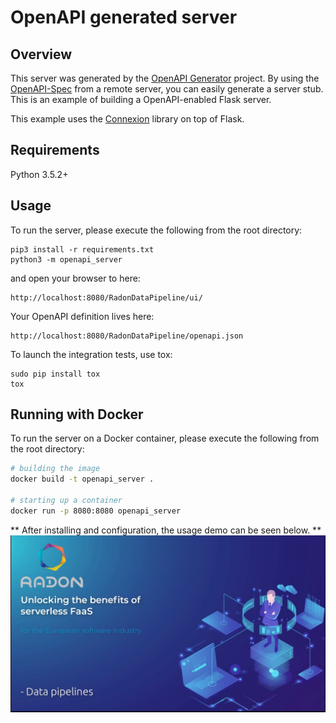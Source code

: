# OpenAPI generated server

## Overview
This server was generated by the [OpenAPI Generator](https://openapi-generator.tech) project. By using the
[OpenAPI-Spec](https://openapis.org) from a remote server, you can easily generate a server stub.  This
is an example of building a OpenAPI-enabled Flask server.

This example uses the [Connexion](https://github.com/zalando/connexion) library on top of Flask.

## Requirements
Python 3.5.2+

## Usage
To run the server, please execute the following from the root directory:

```
pip3 install -r requirements.txt
python3 -m openapi_server
```

and open your browser to here:

```
http://localhost:8080/RadonDataPipeline/ui/
```

Your OpenAPI definition lives here:

```
http://localhost:8080/RadonDataPipeline/openapi.json
```

To launch the integration tests, use tox:
```
sudo pip install tox
tox
```

## Running with Docker

To run the server on a Docker container, please execute the following from the root directory:

```bash
# building the image
docker build -t openapi_server .

# starting up a container
docker run -p 8080:8080 openapi_server
```

** After installing and configuration, the usage demo can be seen below. **
[![Watch the video](https://github.com/radon-h2020/radon-datapipeline-plugin/blob/master/datapipeline-server/videoDemo/datapipelinepluginThumb.jpg)](https://github.com/radon-h2020/radon-datapipeline-plugin/blob/master/datapipeline-server/videoDemo/DP_plugin_API.mp4)

